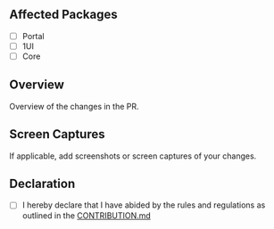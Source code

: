 ## Affected Packages

- [ ] Portal
- [ ] 1UI
- [ ] Core

## Overview

Overview of the changes in the PR.

## Screen Captures

If applicable, add screenshots or screen captures of your changes.

## Declaration

- [ ] I hereby declare that I have abided by the rules and regulations as outlined in the [CONTRIBUTION.md]()
